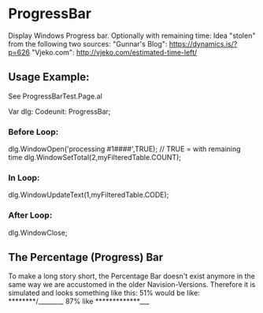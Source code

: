 # ProgressBar
Display Windows Progress bar. Optionally with remaining time:
Idea "stolen" from the following two sources:
"Gunnar's Blog": https://dynamics.is/?p=626
"Vjeko.com": http://vjeko.com/estimated-time-left/


## Usage Example:
See ProgressBarTest.Page.al


Var 
  dlg: Codeunit: ProgressBar;

### Before Loop:
dlg.WindowOpen('processing #1####',TRUE);   // TRUE = with remaining time
dlg.WindowSetTotal(2,myFilteredTable.COUNT);

### In Loop:
dlg.WindowUpdateText(1,myFilteredTable.CODE);

### After Loop:
dlg.WindowClose;

## The Percentage (Progress) Bar
To make a long story short, the Percentage Bar doesn't exist anymore in the same way we are accustomed in the older Navision-Versions.
Therefore it is simulated and looks something like this:
 51% would be like:  ********/________
 87% like            *************\___
  
